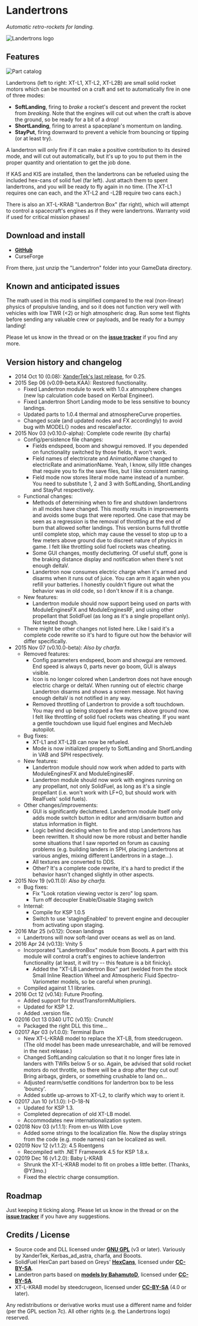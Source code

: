 # Landertrons

*Automatic retro-rockets for landing.*

![Landertrons logo](https://github.com/Kerbas-ad-astra/XTLandertron/raw/master/Landertron-logo.png)

## Features

![Part catalog](https://raw.githubusercontent.com/Kerbas-ad-astra/XTLandertron/master/Screenshots/screenshot0.png)

Landertrons (left to right: XT-L1, XT-L2, XT-L2B) are small solid rocket motors which can be mounted on a craft and set to automatically fire in one of three modes:

- **SoftLanding**, firing to *brake* a rocket's descent and prevent the rocket from *breaking*.  Note that the engines will cut out when the craft is above the ground, so be ready for a bit of a drop!
- **ShortLanding**, firing to arrest a spaceplane's momentum on landing.
- **StayPut**, firing downward to prevent a vehicle from bouncing or tipping (or at least try).

A landertron will only fire if it can make a positive contribution to its desired mode, and will cut out automatically, but it's up to you to put them in the proper quantity and orientation to get the job done.

If KAS and KIS are installed, then the landertrons can be refueled using the included hex-cans of solid fuel (far left).  Just attach them to spent landertrons, and you will be ready to fly again in no time.  (The XT-L1 requires one can each, and the XT-L2 and -L2B require two cans each.)

There is also an XT-L-KRAB "Landertron Box" (far right), which will attempt to control a spacecraft's engines as if they were landertrons.  Warranty void if used for critical mission phases!

## Download and install

- [**GitHub**](https://github.com/Kerbas-ad-astra/XTLandertron/releases)
- CurseForge

From there, just unzip the "Landertron" folder into your GameData directory.

## Known and anticipated issues

The math used in this mod is simplified compared to the real (non-linear) physics of propulsive landing, and so it does not function very well with vehicles with low TWR (<2) or high atmospheric drag.  Run some test flights before sending any valuable crew or payloads, and be ready for a bumpy landing!

Please let us know in the thread or on the [**issue tracker**](https://github.com/Kerbas-ad-astra/XTLandertron/issues) if you find any more.

## Version history and changelog

- 2014 Oct 10 (0.08): [XanderTek's last release](http://forum.kerbalspaceprogram.com/index.php?/topic/55798-10-xt-landertron-smart-retrorockets-for-landers-and-spaceplanes-v008-oct-10/), for 0.25.
- 2015 Sep 06 (v0.09-beta.KAA): Restored functionality.
	- Fixed Landertron module to work with 1.0.x atmosphere changes (new Isp calculation code based on Kerbal Engineer).
	- Fixed Landertron Short Landing mode to be less sensitive to bouncy landings.
	- Updated parts to 1.0.4 thermal and atmosphereCurve properties.
    - Changed scale (and updated nodes and FX accordingly) to avoid bug with MODEL{} nodes and rescaleFactor.
- 2015 Nov 03 (v0.10.0-alpha): Complete code rewrite (by charfa)
	- Config/persistence file changes:
		- Fields endspeed, boom and showgui removed. If you depended on functionality switched by those fields, it won't work.
		- Field names of electricrate and AnimationName changed to electricRate and animationName. Yeah, I know, silly little changes that require you to fix the save files, but I like consistent naming.
		- Field mode now stores literal mode name instead of a number. You need to substitute 1, 2 and 3 with SoftLanding, ShortLanding and StayPut respectively.
	- Functional changes:
		- Methods of determining when to fire and shutdown landertrons in all modes have changed. This mostly results in improvements and avoids some bugs that were reported. One case that may be seen as a regression is the removal of throttling at the end of burn that allowed softer landings. This version burns full throttle until complete stop, which may cause the vessel to stop up to a few meters above ground due to discreet nature of physics in game. I felt like throttling solid fuel rockets was cheating.
		- Some GUI changes, mostly decluttering. Of useful stuff, gone is the braking distance display and notification when there's not enough deltaV.
		- Landertron now consumes electric charge when it's armed and disarms when it runs out of juice. You can arm it again when you refill your batteries. I honestly couldn't figure out what the behavior was in old code, so I don't know if it is a change.
	- New features:
		- Landertron module should now support being used on parts with ModuleEnginesFX and ModuleEnginesRF, and using other propellant that SolidFuel (as long as it's a single propellant only). Not tested though.
	- There might be other changes not listed here. Like I said it's a complete code rewrite so it's hard to figure out how the behavior will differ specifically.
- 2015 Nov 07 (v0.10.0-beta): *Also by charfa.*
	- Removed features: 
		- Config parameters endspeed, boom and showgui are removed. End speed is always 0, parts never go boom, GUI is always visible.
		- Icon is no longer colored when Landertron does not have enough electric charge or deltaV. When running out of electric charge Landertron disarms and shows a screen message. Not having enough deltaV is not notified in any way.
		- Removed throttling of Landertron to provide a soft touchdown. You may end up being stopped a few meters above ground now. I felt like throttling of solid fuel rockets was cheating. If you want a gentle touchdown use liquid fuel engines and MechJeb autopilot.
	- Bug fixes:
		- XT-L1 and XT-L2B can now be refueled.
		- Mode is now initialized properly to SoftLanding and ShortLanding in VAB and SPH respectively.
	- New features:
		- Landertron module should now work when added to parts with ModuleEnginesFX and ModuleEnginesRF.
		- Landertron module should now work with engines running on any propellant, not only SolidFuel, as long as it's a single propellant (i.e. won't work with LF+O, but should work with RealFuels' solid fuels).
	- Other changes/improvements:
		- GUI is significantly decluttered. Landertron module itself only adds mode switch button in editor and arm/disarm button and status information in flight.
		- Logic behind deciding when to fire and stop Landertrons has been rewritten. It should now be more robust and better handle some situations that I saw reported on forum as causing problems (e.g. building landers in SPH, placing Landertrons at various angles, mixing different Landertrons in a stage...).
		- All textures are converted to DDS.
		- Other? It's a complete code rewrite, it's a hard to predict if the behavior hasn't changed slightly in other aspects.
- 2015 Nov 19 (v0.11.0): *Also by charfa.*
	- Bug fixes:
		- Fix "Look rotation viewing vector is zero" log spam.
		- Turn off decoupler Enable/Disable Staging switch
	- Internal:
		- Compile for KSP 1.0.5
		- Switch to use 'stagingEnabled' to prevent engine and decoupler from activating upon staging.
- 2016 Mar 25 (v0.12): Ocean landings
	- Landertrons will now soft-land over oceans as well as on land.
- 2016 Apr 24 (v0.13): Vnity 5
	- Incorporated "LandertronBox" module from Booots.  A part with this module will control a craft's engines to achieve landertron functionality (at least, it will try -- this feature is a bit finicky).
		- Added the "XT-LB Landertron Box" part (welded from the stock Small Inline Reaction Wheel and Atmospheric Fluid Spectro-Variometer models, so be careful when pruning).
	- Compiled against 1.1 libraries.
- 2016 Oct 12 (v0.14): Future Proofing.
	- Added support for thrustTransformMultipliers.
	- Updated for KSP 1.2.
	- Added .version file.
- 02016 Oct 13 0340 UTC (v0.15): Crunch!
	- Packaged the right DLL this time...
- 02017 Apr 03 (v1.0.0): Terminal Burn
	- New XT-L-KRAB model to replace the XT-LB, from steedcrugeon.  (The old model has been made unresearchable, and will be removed in the next release.)
	- Changed SoftLanding calculation so that it no longer fires late in landers with TWRs below 5 or so.  Again, be advised that solid rocket motors do not throttle, so there will be a drop after they cut out!  Bring airbags, girders, or something crushable to land on...
	- Adjusted rearm/settle conditions for landertron box to be less 'bouncy'.
	- Added subtle up-arrows to XT-L2, to clarify which way to orient it.
- 02017 Jun 10 (v1.1.0): I-D-18-N
	- Updated for KSP 1.3.
	- Completed deprecation of old XT-LB model.
	- Accommodates new internationalization system.
- 02018 Nov 03 (v1.1.1): From en-us With Love
	- Added some strings to the localization file.  Now the display strings from the code (e.g. mode names) can be localized as well.
- 02019 Nov 12 (v1.1.2): 4.5 Roentgens
	- Recompiled with .NET Framework 4.5 for KSP 1.8.x.
- 02019 Dec 16 (v1.2.0): Baby L-KRAB
	- Shrunk the XT-L-KRAB model to fit on probes a little better.  (Thanks, @Y3mo.)
	- Fixed the electric charge consumption.

## Roadmap

Just keeping it ticking along.   Please let us know in the thread or on the [**issue tracker**](https://github.com/Kerbas-ad-astra/XTLandertron/issues) if you have any suggestions.

## Credits / License

- Source code and DLL licensed under [**GNU GPL**](http://www.gnu.org/licenses/gpl.html) (v3 or later).  Variously by XanderTek, Kerbas_ad_astra, charfa, and Booots.
- SolidFuel HexCan part based on Greys' [**HexCans**](http://forum.kerbalspaceprogram.com/threads/33754-0-25-HexCans-Standardized-Resource-Canisters-0-7-1-Breaking-Ground-Edition), licensed under [**CC-BY-SA**](https://creativecommons.org/licenses/by-sa/2.0/).
- Landertron parts based on [**models by BahamutoD**](http://forum.kerbalspaceprogram.com/threads/82341-1-0-B-Dynamics-Retracting-vectoring-engines-etc-v1-2-0-%28May-6%29), licensed under [**CC-BY-SA**](https://creativecommons.org/licenses/by-sa/2.0/).
- XT-L-KRAB model by steedcrugeon, licensed under [**CC-BY-SA**](https://creativecommons.org/licenses/by-sa/4.0/) (4.0 or later).

Any redistributions or derivative works must use a different name and folder (per the GPL section 7c).  All other rights (e.g. the Landertrons logo) reserved.